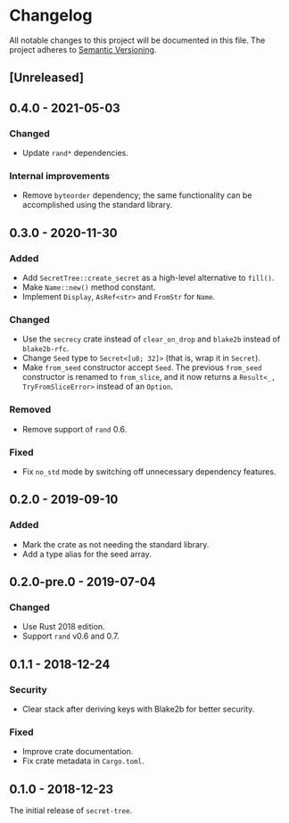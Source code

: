 # Changelog

All notable changes to this project will be documented in this file.
The project adheres to [Semantic Versioning](http://semver.org/spec/v2.0.0.html).

## [Unreleased]

## 0.4.0 - 2021-05-03

### Changed

- Update `rand*` dependencies.

### Internal improvements

- Remove `byteorder` dependency; the same functionality can be accomplished using
  the standard library.

## 0.3.0 - 2020-11-30

### Added

- Add `SecretTree::create_secret` as a high-level alternative to `fill()`.
- Make `Name::new()` method constant.
- Implement `Display`, `AsRef<str>` and `FromStr` for `Name`.

### Changed

- Use the `secrecy` crate instead of `clear_on_drop` and `blake2b` instead of
  `blake2b-rfc`.
- Change `Seed` type to `Secret<[u8; 32]>` (that is, wrap it in `Secret`).
- Make `from_seed` constructor accept `Seed`. The previous `from_seed` constructor
  is renamed to `from_slice`, and it now returns a `Result<_, TryFromSliceError>`
  instead of an `Option`.

### Removed

- Remove support of `rand` 0.6.

### Fixed

- Fix `no_std` mode by switching off unnecessary dependency features. 

## 0.2.0 - 2019-09-10

### Added

- Mark the crate as not needing the standard library.
- Add a type alias for the seed array.

## 0.2.0-pre.0 - 2019-07-04

### Changed

- Use Rust 2018 edition.
- Support `rand` v0.6 and 0.7.

## 0.1.1 - 2018-12-24

### Security

- Clear stack after deriving keys with Blake2b for better security.

### Fixed

- Improve crate documentation.
- Fix crate metadata in `Cargo.toml`.

## 0.1.0 - 2018-12-23

The initial release of `secret-tree`.
